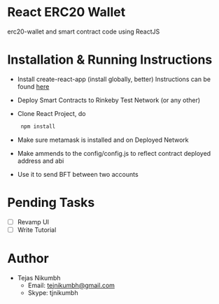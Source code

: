 # React ERC20 Wallet
erc20-wallet and smart contract code using ReactJS

# Installation & Running Instructions

- Install create-react-app (install globally, better)
  Instructions can be found [here](https://github.com/facebook/create-react-app)
  
  
- Deploy Smart Contracts to Rinkeby Test Network (or any other)


- Clone React Project, do 
  ```javascript
   npm install
   ```


- Make sure metamask is installed and on Deployed Network


- Make ammends to the config/config.js to reflect contract deployed address and abi


- Use it to send BFT between two accounts

# Pending Tasks
- [ ] Revamp UI
- [ ] Write Tutorial

# Author
- Tejas Nikumbh
  - Email: tejnikumbh@gmail.com
  - Skype: tjnikumbh
